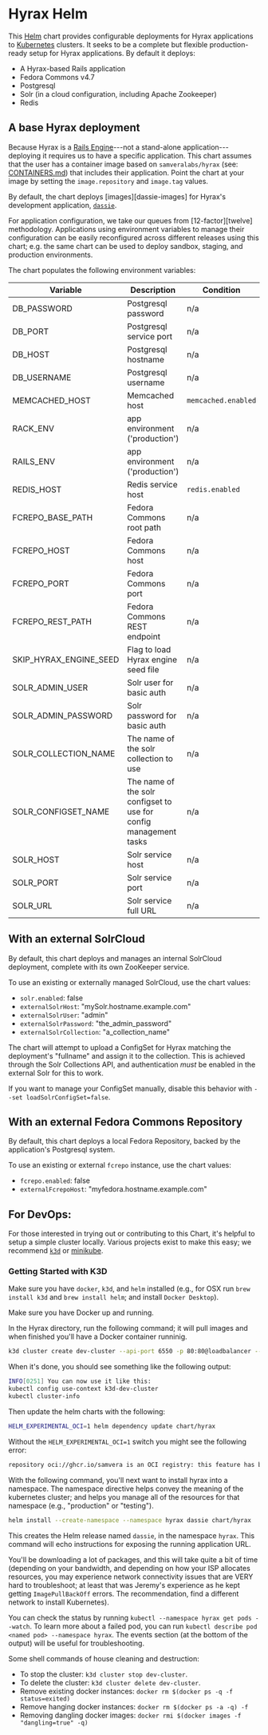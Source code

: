Hyrax Helm
==========

This [Helm][helm] chart provides configurable deployments for Hyrax applications
to [Kubernetes][k8s] clusters. It seeks to be a complete but flexible
production-ready setup for Hyrax applications. By default it deploys:

  - A Hyrax-based Rails application
  - Fedora Commons v4.7
  - Postgresql
  - Solr (in a cloud configuration, including Apache Zookeeper)
  - Redis

## A base Hyrax deployment

Because Hyrax is a [Rails Engine][engine]---not a stand-alone application---
deploying it requires us to have a specific application. This chart assumes that
the user has a container image based on `samveralabs/hyrax` (see:
[CONTAINERS.md][containers]) that includes their application. Point the chart at
your image by setting the `image.repository` and `image.tag` values.

By default, the chart deploys [images][dassie-images] for Hyrax's development
application, [`dassie`][dassie].

For application configuration, we take our queues from [12-factor][twelve]
methodology. Applications using environment variables to manage their
configuration can be easily reconfigured across different releases using this
chart; e.g. the same chart can be used to deploy sandbox, staging, and
production environments.

The chart populates the following environment variables:

| Variable          | Description                    | Condition              |
|-------------------|--------------------------------|------------------------|
| DB_PASSWORD       | Postgresql password            | n/a                    |
| DB_PORT           | Postgresql service port        | n/a                    |
| DB_HOST           | Postgresql hostname            | n/a                    |
| DB_USERNAME       | Postgresql username            | n/a                    |
| MEMCACHED_HOST    | Memcached host                 | `memcached.enabled`    |
| RACK_ENV          | app environment ('production') | n/a                    |
| RAILS_ENV         | app environment ('production') | n/a                    |
| REDIS_HOST        | Redis service host             | `redis.enabled`        |
| FCREPO_BASE_PATH  | Fedora Commons root path       | n/a                    |
| FCREPO_HOST       | Fedora Commons host            | n/a                    |
| FCREPO_PORT       | Fedora Commons port            | n/a                    |
| FCREPO_REST_PATH  | Fedora Commons REST endpoint   | n/a                    |
| SKIP_HYRAX_ENGINE_SEED   | Flag to load Hyrax engine seed file | n/a                    |
| SOLR_ADMIN_USER   | Solr user for basic auth       | n/a                    |
| SOLR_ADMIN_PASSWORD | Solr password for basic auth | n/a                    |
| SOLR_COLLECTION_NAME | The name of the solr collection to use | n/a         |
| SOLR_CONFIGSET_NAME | The name of the solr configset to use for config management tasks | n/a |
| SOLR_HOST         | Solr service host              | n/a                    |
| SOLR_PORT         | Solr service port              | n/a                    |
| SOLR_URL          | Solr service full URL          | n/a                    |

## With an external SolrCloud

By default, this chart deploys and manages an internal SolrCloud deployment,
complete with its own ZooKeeper service.

To use an existing or externally managed SolrCloud, use the chart values:

  - `solr.enabled`: false
  - `externalSolrHost`: "mySolr.hostname.example.com"
  - `externalSolrUser`: "admin"
  - `externalSolrPassword`: "the_admin_password"
  - `externalSolrCollection`: "a_collection_name"

The chart will attempt to upload a ConfigSet for Hyrax matching the deployment's
"fullname" and assign it to the collection. This is achieved through the Solr
Collections API, and authentication _must_ be enabled in the external Solr for
this to work.

If you want to manage your ConfigSet manually, disable this behavior with
`--set loadSolrConfigSet=false`.

## With an external Fedora Commons Repository

By default, this chart deploys a local Fedora Repository, backed by the
application's Postgresql system.

To use an existing or external `fcrepo` instance, use the chart values:

  - `fcrepo.enabled`: false
  - `externalFcrepoHost`: "myfedora.hostname.example.com"

## For DevOps:

For those interested in trying out or contributing to this Chart, it's helpful
to setup a simple cluster locally. Various projects exist to make this easy; we
recommend [`k3d`][k3d] or [minikube][minikube].

### Getting Started with K3D

Make sure you have `docker`, `k3d`, and `helm` installed (e.g., for OSX run `brew install k3d` and `brew install helm`; and install `Docker Desktop`).

Make sure you have Docker up and running.

In the Hyrax directory, run the following command; it will pull images and when finished you'll have a Docker container runninig.

```sh
k3d cluster create dev-cluster --api-port 6550 -p 80:80@loadbalancer --agents 3
```

When it's done, you should see something like the following output:

```sh
INFO[0251] You can now use it like this:
kubectl config use-context k3d-dev-cluster
kubectl cluster-info
```

Then update the helm charts with the following:

```sh
HELM_EXPERIMENTAL_OCI=1 helm dependency update chart/hyrax
```

Without the `HELM_EXPERIMENTAL_OCI=1` switch you might see the following error:

```sh
repository oci://ghcr.io/samvera is an OCI registry: this feature has been marked as experimental and is not enabled by default. Please set HELM_EXPERIMENTAL_OCI=1 in your environment to use this feature”
```

With the following command, you'll next want to install hyrax into a namespace.  The namespace directive helps convey the meaning of the kubernetes cluster; and helps you manage all of the resources for that namespace (e.g., "production" or "testing").

```sh
helm install --create-namespace --namespace hyrax dassie chart/hyrax
```

This creates the Helm release named `dassie`, in the namespace `hyrax`.  This command will echo instructions for exposing the running application URL.

You'll be downloading a lot of packages, and this will take quite a bit of time (depending on your bandwidth, and depending on how your ISP allocates resources, you may experience network connectivity issues that are VERY hard to troubleshoot; at least that was Jeremy's experience as he kept getting `ImagePullBackOff` errors.  The recommendation, find a different network to install Kubernetes).

You can check the status by running `kubectl --namespace hyrax get pods --watch`.  To learn more about a failed pod, you can run `kubectl describe pod <named pod> --namespace hyrax`.  The events section (at the bottom of the output) will be useful for troubleshooting.

Some shell commands of house cleaning and destruction:

*  To stop the cluster: `k3d cluster stop dev-cluster`.
*  To delete the cluster: `k3d cluster delete dev-cluster`.
*  Remove existing docker instances: `docker rm $(docker ps -q -f status=exited)`
*  Remove hanging docker instances: `docker rm $(docker ps -a -q) -f`
*  Removing dangling docker images: `docker rmi $(docker images -f "dangling=true" -q)`

[containers]: ../../CONTAINERS.md#hyrax-image
[dassie]: ../../.dassie/README.md
[dassie-image]: https://hub.docker.com/r/samveralabs/dassie
[engine]: https://guides.rubyonrails.org/engines.html
[helm]: https://helm.sh
[k3d]: https://k3d.io
[k8s]: https://kubernetes.io
[minikube]: https://minikube.sigs.k8s.io/docs/
